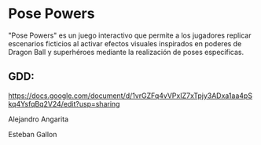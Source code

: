# Pose Powers


"Pose Powers" es un juego interactivo que permite a los jugadores replicar escenarios ficticios al activar efectos visuales inspirados en poderes de Dragon Ball y superhéroes mediante la realización de poses específicas.


## GDD:
https://docs.google.com/document/d/1vrGZFq4vVPxIZ7xTpjy3ADxa1aa4pSkq4YsfqBq2V24/edit?usp=sharing



Alejandro Angarita


Esteban Gallon
